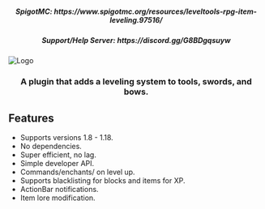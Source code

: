 <h5 align="center">SpigotMC: https://www.spigotmc.org/resources/leveltools-rpg-item-leveling.97516/</h5>
<h5 align="center">Support/Help Server: https://discord.gg/G8BDgqsuyw</h5>

![Logo](https://github.com/byteful/LevelTools/blob/master/LevelTools%20Large%20Logo.png?raw=true)

<h3 align="center">A plugin that adds a leveling system to tools, swords, and bows.</h3>

## Features

- Supports versions 1.8 - 1.18.
- No dependencies.
- Super efficient, no lag.
- Simple developer API.
- Commands/enchants/ on level up.
- Supports blacklisting for blocks and items for XP.
- ActionBar notifications.
- Item lore modification.
